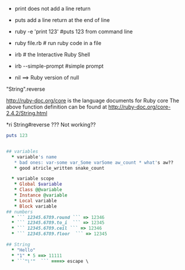 * print does not add a line return
* puts add a line return at the end of line


* ruby -e 'print 123'  #puts 123 from command line
* ruby file.rb # run ruby code in a file
* irb # the Interactive Ruby Shell
* irb --simple-prompt #simple prompt
* nil ==> Ruby version of null

"String".reverse

http://ruby-doc.org/core is the language documents for Ruby core
The above function definition can be found at http://ruby-doc.org/core-2.4.2/String.html

*ri String#reverse ??? Not working??

```ruby
puts 123


## variables
  * variable's name
   * bad ones: var-some var_Some varSome aw_count * what's aw??  
   * good atricle_written snake_count

  * variable scope
   * Global $variable
   * Class @@variable
   * Instance @variable
   * Local variable
   * Block variable
## numbers
  * ``` 12345.6789.round ``` => 12346
  * ``` 12345.6789.to_i  ``` => 12345
  * ``` 12345.6789.ceil ``` => 12346
  * ``` 12345.6789.floor  ``` => 12345

## String
  * "Hello"
  * "1" * 5 ==> 11111
  * ```"\'"  ``` ====> escape \
